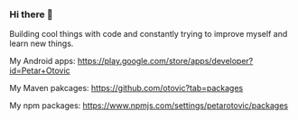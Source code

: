 ### Hi there 👋
Building cool things with code and constantly trying to improve myself and learn new things.

My Android apps: https://play.google.com/store/apps/developer?id=Petar+Otovic

My Maven pakcages: https://github.com/otovic?tab=packages

My npm packages: https://www.npmjs.com/settings/petarotovic/packages
